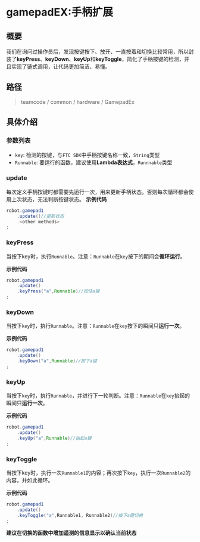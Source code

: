 # gamepadEX:手柄扩展

## 概要

我们在询问过操作员后，发现按键按下、放开、一直按着和切换比较常用，所以封装了**keyPress**、**keyDown**、**keyUp**和**keyToggle**，简化了手柄按键的检测，并且实现了链式调用，让代码更加简洁、易懂。

## 路径
> teamcode / common / hardware / GamepadEx

## 具体介绍
### 参数列表
- ```key```: 检测的按键，与```FTC SDK```中手柄按键名称一致，```String```类型
- ```Runnable```: 要运行的函数，建议使用**Lambda表达式**，```Runnnable```类型

### update
每次定义手柄按键时都需要先运行一次，用来更新手柄状态。否则每次循环都会使用上次状态，无法判断按键状态。
**示例代码**
```java
robot.gamepad1
    .update()//更新状态
    .<other methods>
;
```

### keyPress
当按下key时，执行```Runnable```。注意：```Runnable```在```key```按下的期间会**循环运行**。

**示例代码**
```java
robot.gamepad1
    .update()
    .keyPress("a",Runnable)//按住a键
;
```

### keyDown
当按下```key```时，执行```Runnable```。注意：```Runnable```在```key```按下的瞬间只**运行一次**。

**示例代码**
```java
robot.gamepad1
    .update()
    .keyDown("a",Runnable)//按下a键
;
```

### keyUp
当按下```key```时，执行```Runnable```，并进行下一轮判断。注意：```Runnable```在```key```抬起的瞬间只**运行一次**。

**示例代码**
```java
robot.gamepad1
    .update()
    .keyUp("a",Runnable)//抬起a键
;
```

### keyToggle
当按下key时，执行一次```Runnable1```的内容；再次按下```key```，执行一次```Runnable2```的内容，并如此循环。

**示例代码**
```java
robot.gamepad1
    .update()
    .keyToggle("a",Runnable1, Runnable2)//按下a键切换
;
```

**建议在切换的函数中增加遥测的信息显示以确认当前状态**